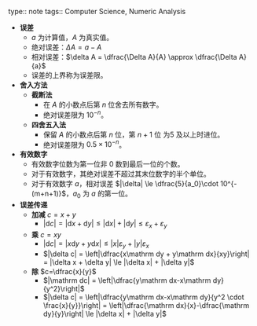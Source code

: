 type:: note
tags:: Computer Science, Numeric Analysis

- **误差**
	- $a$ 为计算值，$A$ 为真实值。
	- 绝对误差：$\Delta A=a - A$
	- 相对误差：$\delta A = \dfrac{\Delta A}{A} \approx \dfrac{\Delta A}{a}$
	- 误差的上界称为误差限。
- **舍入方法**
	- **截断法**
		- 在 $A$ 的小数点后第 $n$ 位舍去所有数字。
		- 绝对误差限为 $10^{-n}$。
	- **四舍五入法**
		- 保留 $A$ 的小数点后第 $n$ 位，第 $n+1$ 位 为$5$ 及以上时进位。
		- 绝对误差限为 $0.5\times 10^{-n}$。
- **有效数字**
	- 有效数字位数为第一位非 $0$ 数到最后一位的个数。
	- 对于有效数字，其绝对误差不超过其末位数字的半个单位。
	- 对于有效数字 $a$，相对误差 $|\delta| \le \dfrac{5}{a_0}\cdot 10^{-(m+n+1)}$，$a_0$ 为 $a$ 的第一位。
- **误差传递**
	- **加减** $c = x + y$
		- $|\mathrm dc| = |\mathrm dx + \mathrm dy| \le |\mathrm dx| + |\mathrm dy| \le \varepsilon_x +\varepsilon_y$
	- **乘** $c = xy$
		- $|\mathrm  dc| = |x\mathrm dy + y\mathrm dx| \le |x|\varepsilon_y + |y|\varepsilon_x$
		- $|\delta c| = \left|\dfrac{x\mathrm dy + y\mathrm dx}{xy}\right| = |\delta x + \delta y| \le |\delta x| + |\delta y|$
	- **除** $c=\dfrac{x}{y}$
		- $|\mathrm dc| = \left|\dfrac{y\mathrm dx-x\mathrm dy}{y^2}\right|$
		- $|\delta c| = \left|\dfrac{y\mathrm dx-x\mathrm dy}{y^2 \cdot \frac{x}{y}}\right| = \left|\dfrac{\mathrm dx}{x}-\dfrac{\mathrm dy}{y}\right| \le |\delta x| + |\delta y|$